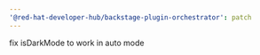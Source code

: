 ```yaml
---
'@red-hat-developer-hub/backstage-plugin-orchestrator': patch
---
```


fix isDarkMode to work in auto mode

